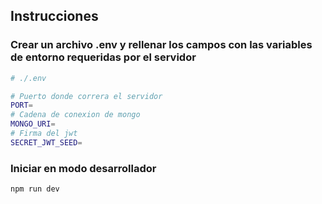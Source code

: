## Instrucciones

### Crear un archivo .env y rellenar los campos con las variables de entorno requeridas por el servidor

```bash
# ./.env

# Puerto donde correra el servidor
PORT=
# Cadena de conexion de mongo
MONGO_URI=
# Firma del jwt
SECRET_JWT_SEED=
```

### Iniciar en modo desarrollador

```
npm run dev
```